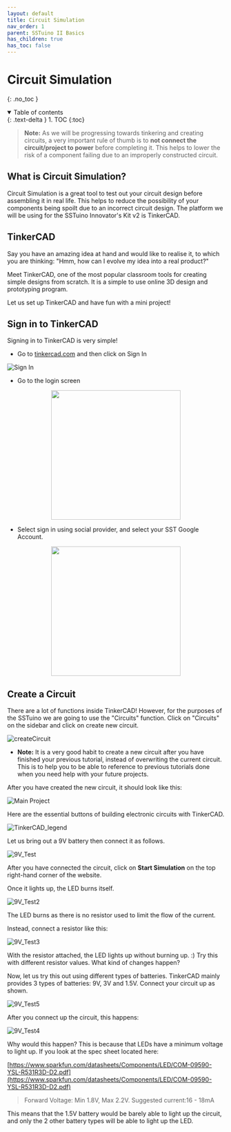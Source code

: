 ```yaml
---
layout: default
title: Circuit Simulation
nav_order: 1
parent: SSTuino II Basics
has_children: true
has_toc: false
---
```


# Circuit Simulation

{: .no_toc }

<details open markdown="block">
  <summary>
    Table of contents
  </summary>
  {: .text-delta }
1. TOC
{:toc}
</details>

> **Note:** As we will be progressing towards tinkering and creating circuits, a very important rule of thumb is to **not connect the circuit/project to power** before completing it. This helps to lower the risk of a component failing due to an improperly constructed circuit.

## What is Circuit Simulation?

Circuit Simulation is a great tool to test out your circuit design before assembling it in real life. This helps to reduce the possibility of your components being spoilt due to an incorrect circuit design.  The platform we will be using for the SSTuino Innovator's Kit v2 is TinkerCAD.

## TinkerCAD

Say you have an amazing idea at hand and would like to realise it, to which you are thinking: "Hmm, how can I evolve my idea into a real product?"

Meet TinkerCAD, one of the most popular classroom tools for creating simple designs from scratch. It is a simple to use online 3D design and prototyping program.

Let us set up TinkerCAD and have fun with a mini project!

## Sign in to TinkerCAD

Signing in to TinkerCAD is very simple!

* Go to [tinkercad.com](https://www.tinkercad.com/) and then click on Sign In

![Sign In](assets/tinkerCAD.png)

* Go to the login screen

<p align="center">
  <img src="https://raw.githubusercontent.com/FourierIndustries-LLP/Knowledge-Base/main/docs/SSTuino_Classic/tutorials/Sec1/tinkercad/imageAssets/signIn.png" width="300" />
</p>

* Select sign in using social provider, and select your SST Google Account.

<p align="center">
  <img src="https://raw.githubusercontent.com/FourierIndustries-LLP/Knowledge-Base/main/docs/SSTuino_Classic/tutorials/Sec1/tinkercad/imageAssets/signInSocialProvider.png" width="300" />
</p>

## Create a Circuit

There are a lot of functions inside TinkerCAD! However, for the purposes of the SSTuino we are going to use the "Circuits" function. Click on "Circuits" on the sidebar and click on create new circuit.

![createCircuit](assets/createCircuit.png)

* **Note:** It is a very good habit to create a new circuit after you have finished your previous tutorial, instead of overwriting the current circuit. This is to help you to be able to reference to previous tutorials done when you need help with your future projects.

After you have created the new circuit, it should look like this:

![Main Project](assets/mainProject.png)

Here are the essential buttons of building electronic circuits with TinkerCAD.

![TinkerCAD_legend](assets/tinkerCAD_legend.png)

Let us bring out a 9V battery then connect it as follows.

![9V_Test](assets/9V_Test.png)

After you have connected the circuit, click on **Start Simulation** on the top right-hand corner of the website.

Once it lights up, the LED burns itself.

![9V_Test2](assets/9V_Test2.png)

The LED burns as there is no resistor used to limit the flow of the current.

Instead, connect a resistor like this:

![9V_Test3](assets/9V_Test3.png)

With the resistor attached, the LED lights up without burning up. :) Try this with different resistor values. What kind of changes happen?

Now, let us try this out using different types of batteries. TinkerCAD mainly provides 3 types of batteries: 9V, 3V and 1.5V. Connect your circuit up as shown.

![9V_Test5](assets/9V_Test5.png)

After you connect up the circuit, this happens:

![9V_Test4](assets/9V_Test4.png)

Why would this happen? This is because that LEDs have a minimum voltage to light up. If you look at the spec sheet located here:

[https://www.sparkfun.com/datasheets/Components/LED/COM-09590-YSL-R531R3D-D2.pdf](https://www.sparkfun.com/datasheets/Components/LED/COM-09590-YSL-R531R3D-D2.pdf)

> Forward Voltage: Min 1.8V, Max 2.2V. Suggested current:16 - 18mA

This means that the 1.5V battery would be barely able to light up the circuit, and only the 2 other battery types will be able to light up the LED.
